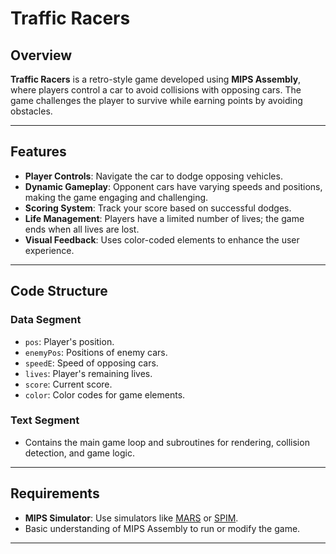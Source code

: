 # Traffic Racers

## Overview
**Traffic Racers** is a retro-style game developed using **MIPS Assembly**, where players control a car to avoid collisions with opposing cars. The game challenges the player to survive while earning points by avoiding obstacles.

---

## Features
- **Player Controls**: Navigate the car to dodge opposing vehicles.
- **Dynamic Gameplay**: Opponent cars have varying speeds and positions, making the game engaging and challenging.
- **Scoring System**: Track your score based on successful dodges.
- **Life Management**: Players have a limited number of lives; the game ends when all lives are lost.
- **Visual Feedback**: Uses color-coded elements to enhance the user experience.

---

## Code Structure
### **Data Segment**
- `pos`: Player's position.
- `enemyPos`: Positions of enemy cars.
- `speedE`: Speed of opposing cars.
- `lives`: Player's remaining lives.
- `score`: Current score.
- `color`: Color codes for game elements.

### **Text Segment**
- Contains the main game loop and subroutines for rendering, collision detection, and game logic.

---

## Requirements
- **MIPS Simulator**: Use simulators like [MARS](http://courses.missouristate.edu/KenVollmar/MARS/) or [SPIM](https://spimsimulator.sourceforge.net/).
- Basic understanding of MIPS Assembly to run or modify the game.

---
